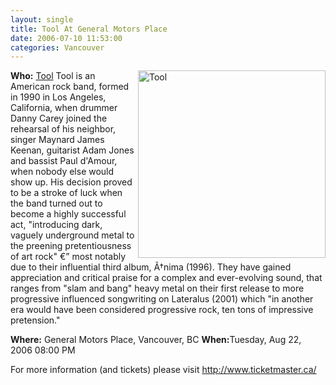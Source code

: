 ```yaml
---
layout: single
title: Tool At General Motors Place
date: 2006-07-10 11:53:00
categories: Vancouver
---
```

<img src="/public/uploads/2006/07/Tool_band_promopic_2006.jpg" id="image22" alt="Tool" align="right" width="300" />

<strong>Who:</strong> <a href="http://en.wikipedia.org/wiki/Tool_%28band%29">Tool</a> Tool is an American rock band, formed in 1990 in Los Angeles, California, when drummer Danny Carey joined the rehearsal of his neighbor, singer Maynard James Keenan, guitarist Adam Jones and bassist Paul d'Amour, when nobody else would show up. His decision proved to be a stroke of luck when the band turned out to become a highly successful act, "introducing dark, vaguely underground metal to the preening pretentiousness of art rock" €” most notably due to their influential third album, Ã†nima (1996). They have gained appreciation and critical praise for a complex and ever-evolving sound, that ranges from "slam and bang" heavy metal on their first release to more progressive influenced songwriting on Lateralus (2001) which "in another era would have been considered progressive rock, ten tons of impressive pretension."

<strong>Where:</strong> General Motors Place, Vancouver, BC
<strong>When:</strong>Tuesday, Aug 22, 2006 08:00 PM

For more information (and tickets) please visit
<a href="http://www.ticketmaster.ca/event/11003CD7950FCAE4?artistid=720703&amp;majorcatid=10001&amp;minorcatid=60">http://www.ticketmaster.ca/</a>
